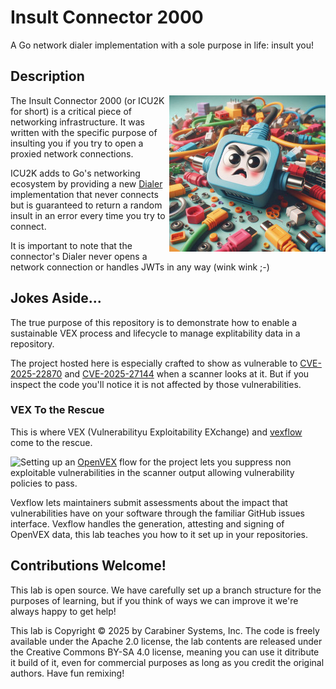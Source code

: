 # Insult Connector 2000

A Go network dialer implementation with a sole purpose in life: insult you!

## Description

<img src="docs/insult-connector-250px.jpeg" align="right" >
The Insult Connector 2000 (or ICU2K for short) is a critical piece of networking
infrastructure. It was written with the specific purpose of insulting you if you
try to open a proxied network connections.


ICU2K adds to Go's networking ecosystem by providing a new
[Dialer](https://pkg.go.dev/net#Dial) implementation that never connects but
is guaranteed to return a random insult in an error every time you try to connect.

It is important to note that the connector's Dialer never opens a network
connection or handles JWTs in any way (wink wink ;-)  

## Jokes Aside...

The true purpose of this repository is to demonstrate how to enable a sustainable
VEX process and lifecycle to manage explitability data in a repository.

The project hosted here is especially crafted to show as vulnerable to
[CVE-2025-22870](https://nvd.nist.gov/vuln/detail/CVE-2025-22870) and [CVE-2025-27144](https://nvd.nist.gov/vuln/detail/CVE-2025-27144) 
when a scanner looks at it. But if you inspect the code you'll
notice it is not affected by those vulnerabilities.

### VEX To the Rescue

This is where VEX (Vulnerabilityu Exploitability EXchange) and 
[vexflow](https://github.com/carabiner-dev/vexflow) come to the rescue.

<img src="https://avatars.githubusercontent.com/u/121361164?s=200&v=4" align="left">

Setting up an [OpenVEX](http://github.com/openvex) flow for the project lets you suppress
non exploitable vulnerabilities in the scanner output allowing vulnerability 
policies to pass.

Vexflow lets maintainers submit assessments about the
impact that vulnerabilities have on your software through the familiar
GitHub issues interface. Vexflow handles the generation, attesting and signing of OpenVEX data, this lab teaches you how to it set up in your
repositories. 

## Contributions Welcome!

This lab is open source. We have carefully set up a branch structure for the purposes of learning, but if you think of ways we can improve it
we're always happy to get help!

This lab is Copyright &copy; 2025 by Carabiner Systems, Inc. The code is
freely available under the Apache 2.0 license, the lab contents are released under the Creative Commons BY-SA 4.0 license, meaning you can use it ditribute it build of it, even for commercial purposes as long as you credit the original authors. Have fun remixing!

